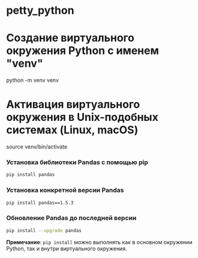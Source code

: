 # petty_python
# Создание виртуального окружения Python с именем "venv"
python -m venv venv

# Активация виртуального окружения в Unix-подобных системах (Linux, macOS)
source venv/bin/activate

### Установка библиотеки Pandas с помощью pip
```bash
pip install pandas
```

### Установка конкретной версии Pandas
```bash
pip install pandas==1.5.3
```

### Обновление Pandas до последней версии
```bash
pip install --upgrade pandas
```

**Примечание**: `pip install` можно выполнять как в основном окружении Python, так и внутри виртуального окружения.

